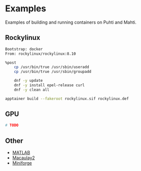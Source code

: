 # Examples
Examples of building and running containers on Puhti and Mahti.

## Rockylinux

```sh title="rockylinux.def"
Bootstrap: docker
From: rockylinux/rockylinux:8.10

%post
    cp /usr/bin/true /usr/sbin/useradd
    cp /usr/bin/true /usr/sbin/groupadd

    dnf -y update
    dnf -y install epel-release curl
    dnf -y clean all
```

```bash
apptainer build --fakeroot rockylinux.sif rockylinux.def
```

## GPU

```sh
# TODO
```

## Other

- [MATLAB](https://github.com/CSCfi/singularity-recipes/tree/main/matlab/r2024b)
- [Macaulay2](https://github.com/CSCfi/singularity-recipes/tree/main/macaulay2)
- [Miniforge](https://github.com/CSCfi/singularity-recipes/tree/main/miniforge)
